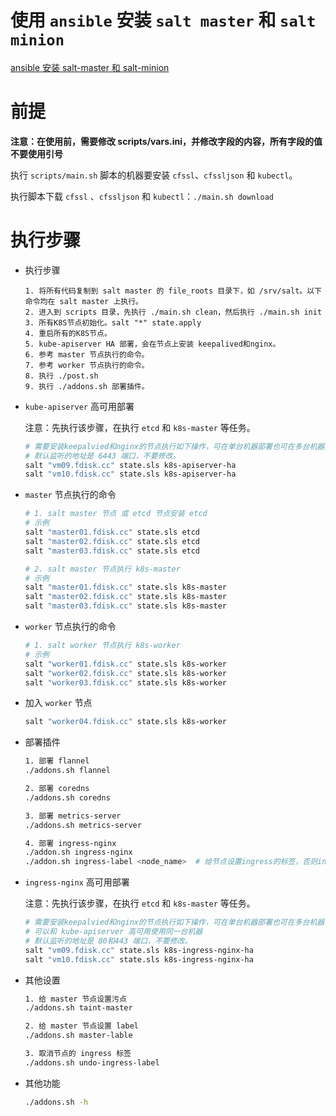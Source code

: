 # 使用 `ansible` 安装 `salt master` 和 `salt minion`

[ansible 安装 salt-master 和 salt-minion](https://github.com/x-hezhang/ansible-saltstack)

# 前提

**注意：在使用前，需要修改 scripts/vars.ini，并修改字段的内容，所有字段的值不要使用引号**

执行 `scripts/main.sh` 脚本的机器要安装 `cfssl`、`cfssljson` 和 `kubectl`。

执行脚本下载 `cfssl` 、`cfssljson` 和 `kubectl`：`./main.sh download`

# 执行步骤

- 执行步骤

  ```text
  1. 将所有代码复制到 salt master 的 file_roots 目录下，如 /srv/salt。以下命令均在 salt master 上执行。
  2. 进入到 scripts 目录，先执行 ./main.sh clean，然后执行 ./main.sh init
  3. 所有K8S节点初始化。salt "*" state.apply
  4. 重启所有的K8S节点。
  5. kube-apiserver HA 部署，会在节点上安装 keepalived和nginx。
  6. 参考 master 节点执行的命令。
  7. 参考 worker 节点执行的命令。
  8. 执行 ./post.sh
  9. 执行 ./addons.sh 部署插件。
  ```

- `kube-apiserver` 高可用部署

  注意：先执行该步骤，在执行 `etcd` 和 `k8s-master` 等任务。

  ```bash
  # 需要安装keepalvied和nginx的节点执行如下操作，可在单台机器部署也可在多台机器部署，必须和kube-apiserver节点分开。
  # 默认监听的地址是 6443 端口，不要修改。
  salt "vm09.fdisk.cc" state.sls k8s-apiserver-ha
  salt "vm10.fdisk.cc" state.sls k8s-apiserver-ha
  ```

- `master` 节点执行的命令

  ```bash
  # 1. salt master 节点 或 etcd 节点安装 etcd
  # 示例
  salt "master01.fdisk.cc" state.sls etcd
  salt "master02.fdisk.cc" state.sls etcd
  salt "master03.fdisk.cc" state.sls etcd

  # 2. salt master 节点执行 k8s-master
  # 示例
  salt "master01.fdisk.cc" state.sls k8s-master
  salt "master02.fdisk.cc" state.sls k8s-master
  salt "master03.fdisk.cc" state.sls k8s-master
  ```

- `worker` 节点执行的命令

  ```bash
  # 1. salt worker 节点执行 k8s-worker
  # 示例
  salt "worker01.fdisk.cc" state.sls k8s-worker
  salt "worker02.fdisk.cc" state.sls k8s-worker
  salt "worker03.fdisk.cc" state.sls k8s-worker
  ```

- 加入 `worker` 节点

  ```bash
  salt "worker04.fdisk.cc" state.sls k8s-worker
  ```

- 部署插件

  ```bash
  1. 部署 flannel
  ./addons.sh flannel

  2. 部署 coredns
  ./addons.sh coredns

  3. 部署 metrics-server
  ./addons.sh metrics-server

  4. 部署 ingress-nginx
  ./addon.sh ingress-nginx
  ./addon.sh ingress-label <node_name>  # 给节点设置ingress的标签，否则ingress-nginx-controller的容器无法创建。
  ```

- `ingress-nginx` 高可用部署

  注意：先执行该步骤，在执行 `etcd` 和 `k8s-master` 等任务。

  ```bash
  # 需要安装keepalvied和nginx的节点执行如下操作，可在单台机器部署也可在多台机器部署，必须和kube-apiserver节点分开。
  # 可以和 kube-apiserver 高可用使用同一台机器
  # 默认监听的地址是 80和443 端口，不要修改。
  salt "vm09.fdisk.cc" state.sls k8s-ingress-nginx-ha
  salt "vm10.fdisk.cc" state.sls k8s-ingress-nginx-ha
  ```

- 其他设置

  ```bash
  1. 给 master 节点设置污点
  ./addons.sh taint-master

  2. 给 master 节点设置 label
  ./addons.sh master-lable

  3. 取消节点的 ingress 标签
  ./addons.sh undo-ingress-label
  ```

- 其他功能

  ```bash
  ./addons.sh -h
  ```

